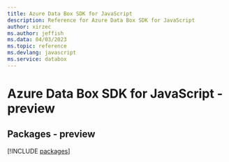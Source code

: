 ```yaml
---
title: Azure Data Box SDK for JavaScript
description: Reference for Azure Data Box SDK for JavaScript
author: xirzec
ms.author: jeffish
ms.data: 04/03/2023
ms.topic: reference
ms.devlang: javascript
ms.service: databox
---
```

# Azure Data Box SDK for JavaScript - preview
## Packages - preview
[!INCLUDE [packages](data-box-index.md)]